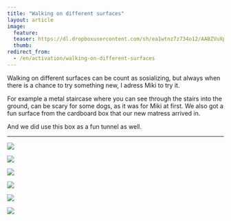 ```yaml
---
title: "Walking on different surfaces"
layout: article
image:
  feature:
  teaser: https://dl.dropboxusercontent.com/sh/ea1wtnz7z734o12/AABZVuXpWCHVzqnsLPVrBHWxa/aktivointi/kaveleminen-uusilla-pinnoilla/IMG29607-245px.jpg
  thumb:
redirect_from:
  - /en/activation/walking-on-different-surfaces
---
```


Walking on different surfaces can be count as sosializing, but always when there is a chance to try something new, I adress Miki to try it.

For example a metal staircase where you can see through the stairs into the ground, can be scary for some dogs, as it was for Miki at first. We also got a fun surface from the cardboard box that our new matress arrived in.

And we did use this box as a fun tunnel as well.

---

[![](https://dl.dropboxusercontent.com/sh/ea1wtnz7z734o12/AAAsPuzID-eVvqAnEclZKolea/aktivointi/kaveleminen-uusilla-pinnoilla/IMG29605-800px.jpg)](https://dl.dropboxusercontent.com/sh/ea1wtnz7z734o12/AADSrvklaM_Lbf1wD4Pgl_jJa/aktivointi/kaveleminen-uusilla-pinnoilla/IMG29605.jpg)

[![](https://dl.dropboxusercontent.com/sh/ea1wtnz7z734o12/AAA2qCoVuKF0y8kQD8DohVL7a/aktivointi/kaveleminen-uusilla-pinnoilla/IMG29601-800px.jpg)](https://dl.dropboxusercontent.com/sh/ea1wtnz7z734o12/AAClatloDx3D0O6d-vdi_vHLa/aktivointi/kaveleminen-uusilla-pinnoilla/IMG29601.jpg)

[![](https://dl.dropboxusercontent.com/sh/ea1wtnz7z734o12/AAAKCw5SR0F3DeqAQtGEaoUKa/aktivointi/kaveleminen-uusilla-pinnoilla/IMG29607-800px.jpg)](https://dl.dropboxusercontent.com/sh/ea1wtnz7z734o12/AAC4EwwmqSWSxU00jkZKqjq0a/aktivointi/kaveleminen-uusilla-pinnoilla/IMG29607.jpg)

[![](https://dl.dropboxusercontent.com/sh/ea1wtnz7z734o12/AABwsiGZdzC_S_QbMFt7ZwLna/aktivointi/tunnelit/IMG29506-800px.jpg)](https://dl.dropboxusercontent.com/sh/ea1wtnz7z734o12/AADPc7D0tXTIsda4AzMfjw4ya/aktivointi/tunnelit/IMG29506.jpg)

[![](https://dl.dropboxusercontent.com/sh/ea1wtnz7z734o12/AADC1td8ArqWxTFWIUdLVop3a/aktivointi/kaveleminen-uusilla-pinnoilla/DSC32295-800px.jpg)](https://dl.dropboxusercontent.com/sh/ea1wtnz7z734o12/AAD-8fhwFgCgtF7xwQTWgrAva/aktivointi/kaveleminen-uusilla-pinnoilla/DSC32295.jpg)

[![](https://dl.dropboxusercontent.com/sh/ea1wtnz7z734o12/AADvlftgMUjJfq9bHyIqaaVPa/aktivointi/kaveleminen-uusilla-pinnoilla/DSC38680-800px.jpg)](https://dl.dropboxusercontent.com/sh/ea1wtnz7z734o12/AACkoAucd31xPUabxh9mG-tra/aktivointi/kaveleminen-uusilla-pinnoilla/DSC38680.jpg)
